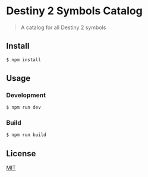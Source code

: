 # Destiny 2 Symbols Catalog

> A catalog for all Destiny 2 symbols

## Install

```bash
$ npm install
```

## Usage

### Development

```bash
$ npm run dev
```

### Build

```bash
$ npm run build
```

## License

[MIT](https://preco.mit-license.org/)
